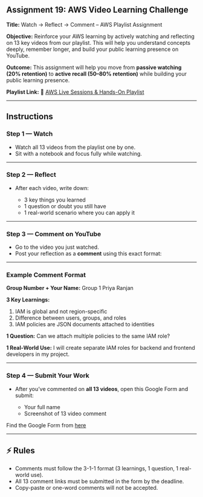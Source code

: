 ## Assignment 19: AWS Video Learning Challenge

**Title:** Watch → Reflect → Comment – AWS Playlist Assignment

**Objective:**
Reinforce your AWS learning by actively watching and reflecting on 13 key videos from our playlist. This will help you understand concepts deeply, remember longer, and build your public learning presence on YouTube.

**Outcome:** This assignment will help you move from **passive watching (20% retention)** to **active recall (50–80% retention)** while building your public learning presence.

**Playlist Link:**
🔗 [AWS Live Sessions & Hands-On Playlist](https://www.youtube.com/playlist?list=PLVOdqXbCs7bXTSCuuCmyck7ShTY5OevQn)

---

## Instructions

### Step 1 — Watch

* Watch all 13 videos from the playlist one by one.
* Sit with a notebook and focus fully while watching.

---

### Step 2 — Reflect

* After each video, write down:

  * 3 key things you learned
  * 1 question or doubt you still have
  * 1 real-world scenario where you can apply it

---

### Step 3 — Comment on YouTube

* Go to the video you just watched.
* Post your reflection as a **comment** using this exact format:

---

### Example Comment Format

**Group Number + Your Name:** Group 1 Priya Ranjan

**3 Key Learnings:**

1. IAM is global and not region-specific
2. Difference between users, groups, and roles
3. IAM policies are JSON documents attached to identities

**1 Question:**
Can we attach multiple policies to the same IAM role?

**1 Real-World Use:**
I will create separate IAM roles for backend and frontend developers in my project.

---

### Step 4 — Submit Your Work

* After you’ve commented on **all 13 videos**, open this Google Form and submit:

  * Your full name
  * Screenshot of 13 video comment

Find the Google Form from [here](https://docs.google.com/spreadsheets/d/1Y3d0Wvil2wDRQK3ANS9WqkQYMviQb0fHHfftEiPwtXQ/edit?gid=0#gid=0)

---

## ⚡ Rules

* Comments must follow the 3-1-1 format (3 learnings, 1 question, 1 real-world use).
* All 13 comment links must be submitted in the form by the deadline.
* Copy-paste or one-word comments will not be accepted.
